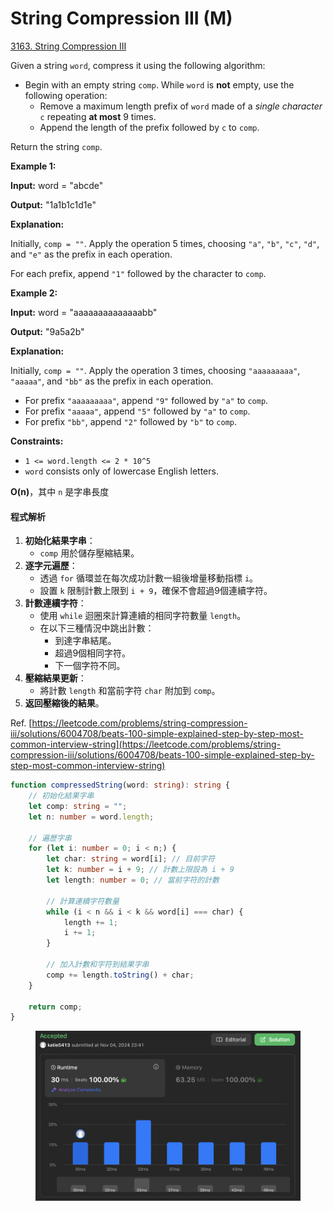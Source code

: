 # String Compression III (M)

[3163. String Compression III](https://leetcode.com/problems/string-compression-iii/)



Given a string `word`, compress it using the following algorithm:

* Begin with an empty string `comp`. While `word` is **not** empty, use the following operation:
  * Remove a maximum length prefix of `word` made of a _single character_ `c` repeating **at most** 9 times.
  * Append the length of the prefix followed by `c` to `comp`.

Return the string `comp`.

&#x20;

**Example 1:**

**Input:** word = "abcde"

**Output:** "1a1b1c1d1e"

**Explanation:**

Initially, `comp = ""`. Apply the operation 5 times, choosing `"a"`, `"b"`, `"c"`, `"d"`, and `"e"` as the prefix in each operation.

For each prefix, append `"1"` followed by the character to `comp`.

**Example 2:**

**Input:** word = "aaaaaaaaaaaaaabb"

**Output:** "9a5a2b"

**Explanation:**

Initially, `comp = ""`. Apply the operation 3 times, choosing `"aaaaaaaaa"`, `"aaaaa"`, and `"bb"` as the prefix in each operation.

* For prefix `"aaaaaaaaa"`, append `"9"` followed by `"a"` to `comp`.
* For prefix `"aaaaa"`, append `"5"` followed by `"a"` to `comp`.
* For prefix `"bb"`, append `"2"` followed by `"b"` to `comp`.

&#x20;

**Constraints:**

* `1 <= word.length <= 2 * 10^5`
* `word` consists only of lowercase English letters.



**O(n)**，其中 `n` 是字串長度

#### 程式解析

1. **初始化結果字串**：
   * `comp` 用於儲存壓縮結果。
2. **逐字元遍歷**：
   * 透過 `for` 循環並在每次成功計數一組後增量移動指標 `i`。
   * 設置 `k` 限制計數上限到 `i + 9`，確保不會超過9個連續字符。
3. **計數連續字符**：
   * 使用 `while` 迴圈來計算連續的相同字符數量 `length`。
   * 在以下三種情況中跳出計數：
     * 到達字串結尾。
     * 超過9個相同字符。
     * 下一個字符不同。
4. **壓縮結果更新**：
   * 將計數 `length` 和當前字符 `char` 附加到 `comp`。
5. **返回壓縮後的結果**。

Ref. [https://leetcode.com/problems/string-compression-iii/solutions/6004708/beats-100-simple-explained-step-by-step-most-common-interview-string](https://leetcode.com/problems/string-compression-iii/solutions/6004708/beats-100-simple-explained-step-by-step-most-common-interview-string)

```typescript
function compressedString(word: string): string {
    // 初始化結果字串
    let comp: string = "";
    let n: number = word.length;

    // 遍歷字串
    for (let i: number = 0; i < n;) {
        let char: string = word[i]; // 目前字符
        let k: number = i + 9; // 計數上限設為 i + 9
        let length: number = 0; // 當前字符的計數

        // 計算連續字符數量
        while (i < n && i < k && word[i] === char) {
            length += 1;
            i += 1;
        }

        // 加入計數和字符到結果字串
        comp += length.toString() + char;
    }

    return comp;
}

```

<figure><img src="../.gitbook/assets/截圖 2024-11-04 晚上11.41.53.png" alt=""><figcaption></figcaption></figure>

